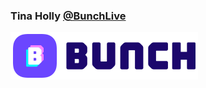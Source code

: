 ### Tina Holly [@BunchLive](https://github.com/BunchLive)

[![Bunch logo](assets/Bunch-logo-300x76.png)](https://bunch.live)
